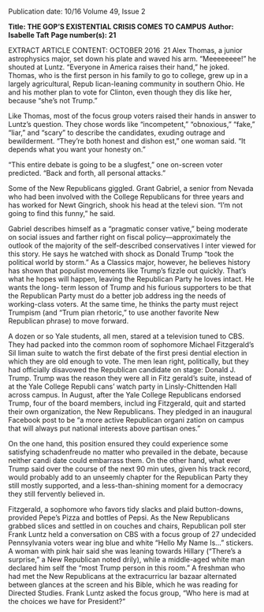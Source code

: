 Publication date: 10/16
Volume 49, Issue 2

**Title: THE GOP’S EXISTENTIAL CRISIS COMES TO CAMPUS**
**Author: Isabelle Taft**
**Page number(s): 21**

EXTRACT ARTICLE CONTENT:
OCTOBER 2016
 21
Alex Thomas, a junior astrophysics major, set down 
his plate and waved his arm. “Meeeeeeee!” he shouted 
at Luntz. “Everyone in America raises their hand,” he 
joked. Thomas, who is the first person in his family to 
go to college, grew up in a largely agricultural, Repub­
lican-leaning community in southern Ohio. He and his 
mother plan to vote for Clinton, even though they dis­
like her, because “she’s not Trump.”

Like Thomas, most of the focus group voters raised 
their hands in answer to Luntz’s question. They chose 
words like “incompetent,” “obnoxious,” “fake,” “liar,” 
and “scary” to describe the candidates, exuding outrage 
and bewilderment. “They’re both honest and dishon­
est,” one woman said. “It depends what you want your 
honesty on.” 

“This entire debate is going to be a slugfest,” one 
on-screen voter predicted. “Back and forth, all personal 
attacks.”

Some of the New Republicans giggled. Grant 
Gabriel, a senior from Nevada who had been involved 
with the College Republicans for three years and has 
worked for Newt Gingrich, shook his head at the televi­
sion. “I’m not going to find this funny,” he said. 

Gabriel describes himself as a “pragmatic conser­
vative,” being moderate on social issues and farther 
right on fiscal policy—approximately the outlook of 
the majority of the self-described conservatives I inter­
viewed for this story. He says he watched with shock 
as Donald Trump “took the political world by storm.” 
As a Classics major, however, he believes history has 
shown that populist movements like Trump’s fizzle out 
quickly. That’s what he hopes will happen, leaving the 
Republican Party he loves intact. He wants the long-
term lesson of Trump and his furious supporters to be 
that the Republican Party must do a better job address­
ing the needs of working-class voters. At the same time, 
he thinks the party must reject Trumpism (and “Trum­
pian rhetoric,” to use another favorite New Republican 
phrase) to move forward. 

A dozen or so Yale students, all men, stared at a 
television tuned to CBS. They had packed into the 
common room of sophomore Michael Fitzgerald’s Sil­
liman suite to watch the first debate of the first presi­
dential election in which they are old enough to vote. 
The men lean right, politically, but they had officially 
disavowed the Republican candidate on stage: Donald 
J. Trump. Trump was the reason they were all in Fitz­
gerald’s suite, instead of at the Yale College Republi­
cans’ watch party in Linsly-Chittenden Hall across 
campus. In August, after the Yale College Republicans 
endorsed Trump, four of the board members, includ­
ing Fitzgerald, quit and started their own organization, 
the New Republicans. They pledged in an inaugural 
Facebook post to be “a more active Republican organi­
zation on campus that will always put national interests 
above partisan ones.”

On the one hand, this position ensured they could 
experience some satisfying schadenfreude no matter 
who prevailed in the debate, because neither candi­
date could embarrass them. On the other hand, what­
ever Trump said over the course of the next 90 min­
utes, given his track record, would probably add to an 
unseemly chapter for the Republican Party they still 
mostly supported, and a less-than-shining moment for 
a democracy they still fervently believed in. 

Fitzgerald, a sophomore who favors tidy slacks and 
plaid button-downs, provided Pepe’s Pizza and bottles 
of Pepsi. As the New Republicans grabbed slices and 
settled in on couches and chairs, Republican poll­
ster Frank Luntz held a conversation on CBS with a 
focus group of 27 undecided Pennsylvania voters wear­
ing blue and white “Hello My Name Is…” stickers. A 
woman with pink hair said she was leaning towards 
Hillary (“There’s a surprise,” a New Republican noted 
drily), while a middle-aged white man declared him­
self the “most Trump person in this room.” A freshman 
who had met the New Republicans at the extracurricu­
lar bazaar alternated between glances at the screen and 
his Bible, which he was reading for Directed Studies. 
Frank Luntz asked the focus group, “Who here is mad 
at the choices we have for President?”